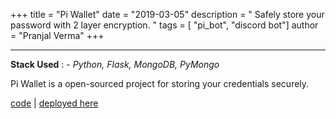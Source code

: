 +++
title = "Pi Wallet"
date = "2019-03-05"
description = " Safely store your password with 2 layer encryption. "
tags = [ "pi_bot", "discord bot"]
author = "Pranjal Verma"
+++

---------------------------------

**Stack Used** : - *Python, Flask, MongoDB, PyMongo*

 Pi Wallet is a open-sourced project for storing your credentials securely.

 [code](https://github.com/pvcodes/pi_wallet) | [deployed here](https://piwallet.tech/) 